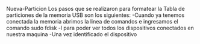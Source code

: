 Nueva-Particion
Los pasos que se realizaron para formatear la Tabla de particiones de la memoria USB son los siguientes: -Cuando ya tenemos conectada la memoria abrimos la linea de comandos e ingresamos el comando sudo fdisk -l para poder ver todos los dispositivos conectados en nuestra maquina -Una vez identificado el dispositivo
